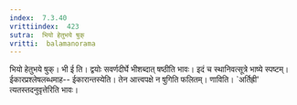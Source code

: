 ```yaml
---
index:  7.3.40
vrittiindex:  423
sutra:  भियो हेतुभये षुक्
vritti:  balamanorama 
---
```


भियो हेतुभये षुक्। भी ई ति। द्वयोः सवर्णदीर्घे भीशब्दात् षष्ठीति भावः। इदं च स्थानिवत्सूत्रे भाष्ये स्पष्टम्। ईकारप्रश्लेषलब्धमाह-- ईकारान्तस्येति। तेन आत्त्वपक्षे न षुगिति फलितम्। णाविति। `अर्तिह्री' त्यतस्तदनुवृत्तेरिति भावः। 

